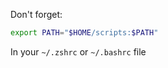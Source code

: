 Don't forget:
```bash
export PATH="$HOME/scripts:$PATH"
```

In your `~/.zshrc` or `~/.bashrc` file
